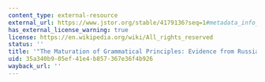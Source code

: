 ```yaml
---
content_type: external-resource
external_url: https://www.jstor.org/stable/4179136?seq=1#metadata_info_tab_contents
has_external_license_warning: true
license: https://en.wikipedia.org/wiki/All_rights_reserved
status: ''
title: '"The Maturation of Grammatical Principles: Evidence from Russian Unaccusatives."'
uid: 35a340b9-05ef-41e4-b857-367e36f4b926
wayback_url: ''
---
```

